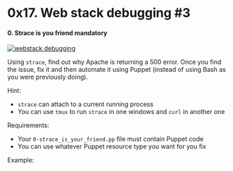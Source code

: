 <h1 class="gap">0x17. Web stack debugging #3</h1>


<h4 class="task">
    0. Strace is you friend
      <span class="alert alert-warning mandatory-optional">
        mandatory
      </span>
</h4><p><a href="https://www.youtube.com/watch?v=80XQ0TI2zb4&amp;feature=youtu.be" target="_blank"><img alt="webstack debugging" src="https://image.ibb.co/ijfyqa/web_stack_debugging_3.jpg"/></a></p><p>Using <code>strace</code>, find out why Apache is returning a 500 error. Once you find the issue, fix it and then automate it using Puppet (instead of using Bash as you were previously doing).</p><p>Hint:</p><ul>
<li><code>strace</code> can attach to a current running process</li>
<li>You can use <code>tmux</code> to run <code>strace</code> in one windows and <code>curl</code> in another one</li>
</ul><p>Requirements:</p><ul>
<li>Your <code>0-strace_is_your_friend.pp</code> file must contain Puppet code</li>
<li>You can use whatever Puppet resource type you want for you fix</li>
</ul><p>Example:</p>

